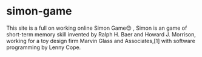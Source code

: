 # simon-game
This site is a full on working online Simon Game😊 , Simon is an  game of short-term memory skill invented by Ralph H. Baer and Howard J. Morrison, working for a toy design firm Marvin Glass and Associates,[1] with software programming by Lenny Cope. 
